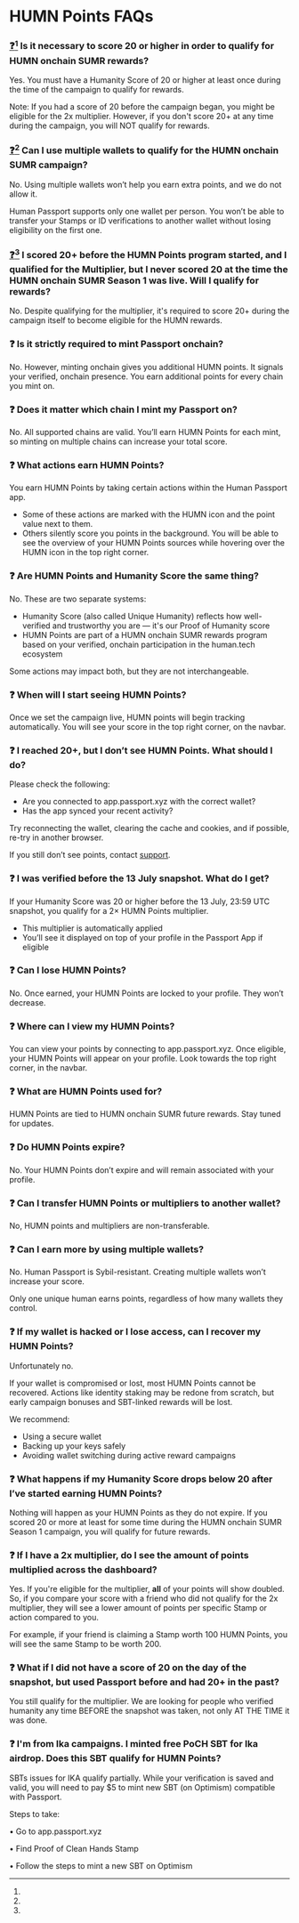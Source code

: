 # HUMN Points FAQs

### [**❓**](#user-content-fn-1)[^1] **Is it necessary to score 20 or higher in order to qualify for HUMN onchain SUMR rewards?**

Yes. You must have a Humanity Score of 20 or higher at least once during the time of the campaign to qualify for rewards.&#x20;

Note: If you had a score of 20 before the campaign began, you might be eligible for the 2x multiplier. However, if you don't score 20+ at any time during the campaign, you will NOT qualify for rewards.&#x20;



### [**❓**](#user-content-fn-1)[^1] **Can I use multiple wallets to qualify for the HUMN onchain SUMR campaign?**

No. Using multiple wallets won’t help you earn extra points, and we do not allow it.&#x20;

Human Passport supports only one wallet per person. You won’t be able to transfer your Stamps or ID verifications to another wallet without losing eligibility on the first one.&#x20;



### [**❓**](#user-content-fn-1)[^1] **I scored 20+ before the HUMN Points program started, and I qualified for the Multiplier, but I never scored 20 at the time the HUMN onchain SUMR Season 1 was live. Will I qualify for rewards?**

No. Despite qualifying for the multiplier, it's required to score 20+ during the campaign itself to become eligible for the HUMN rewards.&#x20;



### **❓ Is it strictly required to mint Passport onchain?**

No. However, minting onchain gives you additional HUMN points. It signals your verified, onchain presence. You earn additional points for every chain you mint on.



### **❓ Does it matter which chain I mint my Passport on?**

No. All supported chains are valid. You’ll earn HUMN Points for each mint, so minting on multiple chains can increase your total score.



### **❓ What actions earn HUMN Points?**

You earn HUMN Points by taking certain actions within the Human Passport app.&#x20;

* Some of these actions are marked with the HUMN icon and the point value next to them.&#x20;
* Others silently score you points in the background. You will be able to see the overview of your HUMN Points sources while hovering over the HUMN icon in the top right corner.&#x20;



### **❓ Are HUMN Points and Humanity Score the same thing?**

No. These are two separate systems:&#x20;

* Humanity Score (also called Unique Humanity) reflects how well-verified and trustworthy you are — it's our Proof of Humanity score
* HUMN Points are part of a HUMN onchain SUMR rewards program based on your verified, onchain participation in the human.tech ecosystem

Some actions may impact both, but they are not interchangeable.



### **❓ When will I start seeing HUMN Points?**

Once we set the campaign live, HUMN points will begin tracking automatically. You will see your score in the top right corner, on the navbar.&#x20;



### **❓ I reached 20+, but I don’t see HUMN Points. What should I do?**

Please check the following:&#x20;

* Are you connected to app.passport.xyz with the correct wallet?&#x20;
* Has the app synced your recent activity?

Try reconnecting the wallet, clearing the cache and cookies, and if possible, re-try in another browser.&#x20;

If you still don’t see points, contact [support](../../need-support.md).



### **❓ I was verified before the 13 July snapshot. What do I get?**

If your Humanity Score was 20 or higher before the 13 July, 23:59 UTC snapshot, you qualify for a 2× HUMN Points multiplier.&#x20;

* This multiplier is automatically applied&#x20;
* You’ll see it displayed on top of your profile in the Passport App if eligible



### **❓ Can I lose HUMN Points?**

No. Once earned, your HUMN Points are locked to your profile. They won’t decrease.



### **❓ Where can I view my HUMN Points?**

You can view your points by connecting to app.passport.xyz. Once eligible, your HUMN Points will appear on your profile. Look towards the top right corner, in the navbar.&#x20;



### **❓ What are HUMN Points used for?**

HUMN Points are tied to HUMN onchain SUMR future rewards. Stay tuned for updates.



### **❓ Do HUMN Points expire?**

No. Your HUMN Points don’t expire and will remain associated with your profile.



### **❓ Can I transfer HUMN Points or multipliers to another wallet?**

No, HUMN points and multipliers are non-transferable.&#x20;



### **❓ Can I earn more by using multiple wallets?**

No. Human Passport is Sybil-resistant. Creating multiple wallets won’t increase your score.

Only one unique human earns points, regardless of how many wallets they control.



### ❓ If my wallet is hacked or I lose access, can I recover my HUMN Points?

Unfortunately no.&#x20;

If your wallet is compromised or lost, most HUMN Points cannot be recovered. Actions like identity staking may be redone from scratch, but early campaign bonuses and SBT-linked rewards will be lost.

We recommend:

* Using a secure wallet
* Backing up your keys safely
* Avoiding wallet switching during active reward campaigns



### ❓ What happens if my Humanity Score drops below 20 after I’ve started earning HUMN Points?

Nothing will happen as your HUMN Points as they do not expire. If you scored 20 or more at least for some time during the HUMN onchain SUMR Season 1 campaign, you will qualify for future rewards.&#x20;



### ❓  **If I have a 2x multiplier, do I see the amount of points multiplied across the dashboard?**

Yes. If you're eligible for the multiplier, **all** of your points will show doubled. So, if you compare your score with a friend who did not qualify for the 2x multiplier, they will see a lower amount of points per specific Stamp or action compared to you.&#x20;

For example, if your friend is claiming a Stamp worth 100 HUMN Points, you will see the same Stamp to be worth 200.&#x20;



### ❓  **What if I did not have a score of 20 on the day of the snapshot, but used Passport before and had 20+ in the past?**

You still qualify for the multiplier. We are looking for people who verified humanity any time BEFORE the snapshot was taken, not only AT THE TIME it was done.&#x20;



### ❓  **I'm from Ika campaigns. I minted free PoCH SBT for Ika airdrop. Does this SBT qualify for HUMN Points?**

SBTs issues for IKA qualify partially. While your verification is saved and valid, you will need to pay $5 to mint new SBT (on Optimism) compatible with Passport.&#x20;

Steps to take:&#x20;

• Go to app.passport.xyz

• Find Proof of Clean Hands Stamp

• Follow the steps to mint a new SBT on Optimism







[^1]: 
